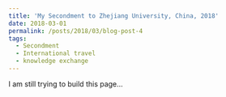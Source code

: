 ```yaml
---
title: 'My Secondment to Zhejiang University, China, 2018'
date: 2018-03-01
permalink: /posts/2018/03/blog-post-4
tags:
  - Secondment
  - International travel
  - knowledge exchange 
---
```


I am still trying to build this page...

<!-- Headings are cool
======

You can have many headings
======

Aren't headings cool?
------ -->
